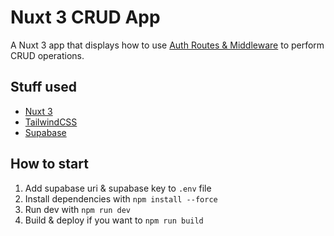 # Nuxt 3 CRUD App

A Nuxt 3 app that displays how to use [ Auth Routes & Middleware](https://v3.nuxtjs.org/guide/directory-structure/server) to perform CRUD operations.

## Stuff used

- [Nuxt 3](https://v3.nuxtjs.org)
- [TailwindCSS](https://tailwindcss.com/)
- [Supabase](https://supabase.com/)

## How to start

1. Add supabase uri & supabase key to `.env` file
1. Install dependencies with `npm install --force`
1. Run dev with `npm run dev`
1. Build & deploy if you want to `npm run build`
